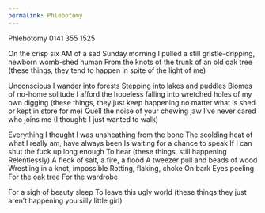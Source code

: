 ```yaml
---
permalink: Phlebotomy
---
```

Phlebotomy 
0141 355 1525


On the crisp six AM of a sad Sunday morning 
I pulled a still gristle-dripping, newborn womb-shed human 
From the knots of the trunk of an old oak tree
(these things, they tend to happen
 in spite of the light of me)

Unconscious 
I wander into forests 
Stepping into lakes and puddles 
Biomes of no-home solitude 
I afford the hopeless falling 
into wretched holes of my own digging 
(these things, they just keep happening
no matter what is shed or kept in store for me) 
Quell the noise of your chewing jaw 
I’ve never cared who joins me 
(I thought: I just wanted to walk) 

Everything I thought 
I was 
unsheathing from the bone 
The scolding heat of what 
I really am, 
have always been 
Is waiting for a chance to speak 
If I can shut the fuck up 
long enough 
To hear 
(these things, still happening
Relentlessly) 
A fleck of salt, a fire, a flood 
A tweezer pull and beads of wood 
Wrestling in a knot, impossible 
Rotting, flaking, choke 
On bark 
Eyes peeling
For the oak tree 
For the wardrobe 

For a sigh of beauty sleep 
To leave this ugly world 
(these things
they just aren’t happening 
you silly little girl)